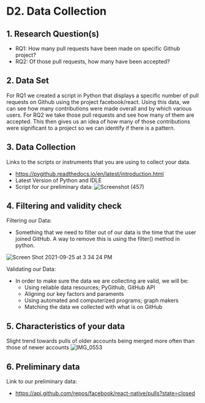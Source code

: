 # D2. Data Collection

## 1. Research Question(s)
  * RQ1: How many pull requests have been made on specific Github project?
  * RQ2: Of those pull requests, how many have been accepted?

## 2. Data Set
For RQ1 we created a script in Python that displays a specific number of pull requests on Github using the project facebook/react. Using this data, we can see how many contributions were made overall and by which various users. For RQ2 we take those pull requests and see how many of them are accepted. This then gives us an idea of how many of those contributions were significant to a project so we can identify if there is a pattern.

## 3. Data Collection
Links to the scripts or instruments that you are using to collect your data.
* https://pygithub.readthedocs.io/en/latest/introduction.html
* Latest Version of Python and IDLE 
* Script for our preliminary data:
![Screenshot (457)](https://user-images.githubusercontent.com/87094800/134993832-0b8c401b-aa81-47b6-b1ad-108e44f22457.png)


## 4. Filtering and validity check
Filtering our Data:
- Something that we need to filter out of our data is the time that the user joined GitHub. A way to remove this is using the filter() method in python.

![Screen Shot 2021-09-25 at 3 34 24 PM](https://user-images.githubusercontent.com/75430495/134788475-2336f022-93db-4ff9-ac8d-58960858c7ee.png)

Validating our Data:
- In order to make sure the data we are collecting are valid, we will be:
  - Using reliable data resources; PyGithub, GitHub API
  - Aligning our key factors and paraments
  - Using automated and computerized programs; graph makers
  - Matching the data we collected with what is on GitHub

## 5. Characteristics of your data
Slight trend towards pulls of older accounts being merged more often than those of newer accounts
![IMG_0553](https://user-images.githubusercontent.com/75430495/134979589-acf420f3-2e4c-4083-bce7-8c9f3c81b3fa.png)


## 6. Preliminary data
Link to our preliminary data:
* https://api.github.com/repos/facebook/react-native/pulls?state=closed 
